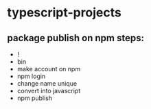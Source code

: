 # typescript-projects

## package publish on npm steps:
- !
- bin
- make account on npm
- npm login
- change name unique
- convert into javascript
- npm publish